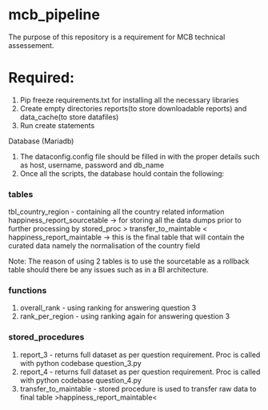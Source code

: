 # mcb_pipeline
The purpose of this repository is a requirement for MCB technical assessement.

# Required:
1) Pip  freeze requirements.txt for installing all the necessary libraries
2) Create empty directories reports(to store downloadable reports) and data_cache(to store datafiles) 
3) Run create statements

Database (Mariadb)
1) The dataconfig.config file should be filled in with the proper details such as host, username, password and db_name
2) Once all the scripts, the database hould contain the following:

### tables
tbl_country_region - containing all the country related information
happiness_report_sourcetable -> for storing all the data dumps prior to further processing by stored_proc > transfer_to_maintable <
happiness_report_maintable -> this is the final table that will contain the curated data namely the normalisation of the country field

Note: The reason of using 2 tables is to use the sourcetable as a rollback table should there be any issues such as in a BI architecture.

### functions
1. overall_rank - using ranking for answering question 3
2. rank_per_region - using ranking again for answering question 3

### stored_procedures
1. report_3 - returns full dataset as per question requirement. Proc is called with python codebase question_3.py
2. report_4 - returns full dataset as per question requirement. Proc is called with python codebase question_4.py
3. transfer_to_maintable - stored procedure is used to transfer raw data to final table >happiness_report_maintable<

